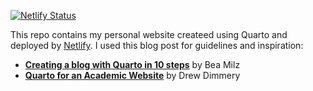 [![Netlify Status](https://api.netlify.com/api/v1/badges/8b41d3a1-52f0-477d-9d62-8b937b08a9b2/deploy-status)](https://app.netlify.com/sites/brilliant-beignet-edeae3/deploys)

This repo contains my personal website createed using Quarto and deployed by [Netlify](https://www.netlify.com/). I used this blog post for guidelines and inspiration:

- [**Creating a blog with Quarto in 10 steps**](https://beamilz.com/posts/2022-06-05-creating-a-blog-with-quarto/en/) by Bea Milz
- [**Quarto for an Academic Website**](https://ddimmery.com/posts/quarto-website/) by Drew Dimmery
